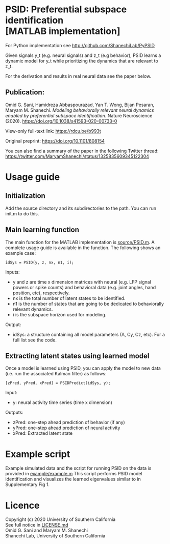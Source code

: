 # PSID: Preferential subspace identification <br/> [MATLAB implementation]

For Python implementation see http://github.com/ShanechiLab/PyPSID

Given signals y_t (e.g. neural signals) and z_t (e.g behavior), PSID learns a dynamic model for y_t while prioritizing the dynamics that are relevant to z_t. 

For the derivation and results in real neural data see the paper below.

## Publication: 
Omid G. Sani, Hamidreza Abbaspourazad, Yan T. Wong, Bijan Pesaran, Maryam M. Shanechi. *Modeling behaviorally relevant neural dynamics enabled by preferential subspace identification*. Nature Neuroscience (2020). https://doi.org/10.1038/s41593-020-00733-0

View-only full-text link: https://rdcu.be/b993t

Original preprint: https://doi.org/10.1101/808154

You can also find a summary of the paper in the following Twitter thread:
https://twitter.com/MaryamShanechi/status/1325835609345122304


# Usage guide
## Initialization
Add the source directory and its subdirectories to the path. You can run init.m to do this.

## Main learning function
The main function for the MATLAB implementation is [source/PSID.m](source/PSID.m). A complete usage guide is available in the function. The following shows an example case:
```
idSys = PSID(y, z, nx, n1, i);
```
Inputs:
- y and z are time x dimension matrices with neural (e.g. LFP signal powers or spike counts) and behavioral data (e.g. joint angles, hand position, etc), respectively. 
- nx is the total number of latent states to be identified.
- n1 is the number of states that are going to be dedicated to behaviorally relevant dynamics.
- i is the subspace horizon used for modeling. 

Output:
- idSys: a structure containing all model parameters (A, Cy, Cz, etc). For a full list see the code.

## Extracting latent states using learned model
Once a model is learned using PSID, you can apply the model to new data (i.e. run the associated Kalman filter) as follows:
```
[zPred, yPred, xPred] = PSIDPredict(idSys, y);
```
Input:
- y: neural activity time series (time x dimension)

Outputs:
- zPred: one-step ahead prediction of behavior (if any)
- yPred: one-step ahead prediction of neural activity
- xPred: Extracted latent state

# Example script
Example simulated data and the script for running PSID on the data is provided in 
[example/example.m](example/example.m)
This script performs PSID model identification and visualizes the learned eigenvalues similar to in Supplementary Fig 1.

# Licence
Copyright (c) 2020 University of Southern California  
See full notice in [LICENSE.md](LICENSE.md)  
Omid G. Sani and Maryam M. Shanechi  
Shanechi Lab, University of Southern California
